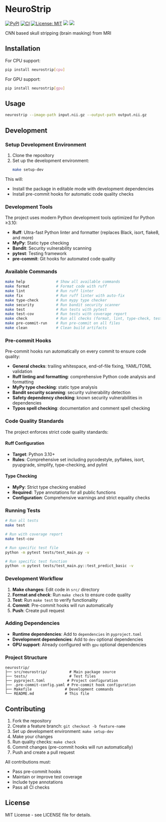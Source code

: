 # NeuroStrip
[![PyPI](https://img.shields.io/pypi/v/neurostrip.svg)](https://pypi.org/project/neurostrip/)
[![CI](https://github.com/dyollb/neurostrip/actions/workflows/ci.yml/badge.svg)](https://github.com/dyollb/neurostrip/actions/workflows/ci.yml)
[![License: MIT](https://img.shields.io/badge/License-MIT-yellow.svg)](LICENSE)
<img src="https://img.shields.io/pypi/dm/neurostrip.svg?label=pypi%20downloads&logo=python&logoColor=green"/>
<img src="https://img.shields.io/badge/python-3.10%20|%203.11%20|%203.12-3776ab.svg"/>

CNN based skull stripping (brain masking) from MRI

## Installation

For CPU support:
```bash
pip install neurostrip[cpu]
```

For GPU support:
```bash
pip install neurostrip[gpu]
```

## Usage

```bash
neurostrip --image-path input.nii.gz --output-path output.nii.gz
```

## Development

### Setup Development Environment

1. Clone the repository
2. Set up the development environment:
   ```bash
   make setup-dev
   ```

This will:
- Install the package in editable mode with development dependencies
- Install pre-commit hooks for automatic code quality checks

### Development Tools

The project uses modern Python development tools optimized for Python ≥3.10:

- **Ruff**: Ultra-fast Python linter and formatter (replaces Black, isort, flake8, and more)
- **MyPy**: Static type checking
- **Bandit**: Security vulnerability scanning
- **pytest**: Testing framework
- **pre-commit**: Git hooks for automated code quality

### Available Commands

```bash
make help              # Show all available commands
make format            # Format code with ruff
make lint              # Run ruff linter
make fix               # Run ruff linter with auto-fix
make type-check        # Run mypy type checker
make security          # Run bandit security scanner
make test              # Run tests with pytest
make test-cov          # Run tests with coverage report
make check             # Run all checks (format, lint, type-check, test)
make pre-commit-run    # Run pre-commit on all files
make clean             # Clean build artifacts
```

### Pre-commit Hooks

Pre-commit hooks run automatically on every commit to ensure code quality:

- **General checks**: trailing whitespace, end-of-file fixing, YAML/TOML validation
- **Ruff linting and formatting**: comprehensive Python code analysis and formatting
- **MyPy type checking**: static type analysis
- **Bandit security scanning**: security vulnerability detection
- **Safety dependency checking**: known security vulnerabilities in dependencies
- **Typos spell checking**: documentation and comment spell checking

### Code Quality Standards

The project enforces strict code quality standards:

#### Ruff Configuration
- **Target**: Python 3.10+
- **Rules**: Comprehensive set including pycodestyle, pyflakes, isort, pyupgrade, simplify, type-checking, and pylint

#### Type Checking
- **MyPy**: Strict type checking enabled
- **Required**: Type annotations for all public functions
- **Configuration**: Comprehensive warnings and strict equality checks

### Running Tests

```bash
# Run all tests
make test

# Run with coverage report
make test-cov

# Run specific test file
python -m pytest tests/test_main.py -v

# Run specific test function
python -m pytest tests/test_main.py::test_predict_basic -v
```

### Development Workflow

1. **Make changes**: Edit code in `src/` directory
2. **Format and check**: Run `make check` to ensure code quality
3. **Test**: Run `make test` to verify functionality
4. **Commit**: Pre-commit hooks will run automatically
5. **Push**: Create pull request

### Adding Dependencies

- **Runtime dependencies**: Add to `dependencies` in `pyproject.toml`
- **Development dependencies**: Add to `dev` optional dependencies
- **GPU support**: Already configured with `gpu` optional dependencies

### Project Structure

```
neurostrip/
├── src/neurostrip/          # Main package source
├── tests/                   # Test files
├── pyproject.toml          # Project configuration
├── .pre-commit-config.yaml # Pre-commit hook configuration
├── Makefile               # Development commands
└── README.md              # This file
```

## Contributing

1. Fork the repository
2. Create a feature branch: `git checkout -b feature-name`
3. Set up development environment: `make setup-dev`
4. Make your changes
5. Run quality checks: `make check`
6. Commit changes (pre-commit hooks will run automatically)
7. Push and create a pull request

All contributions must:
- Pass pre-commit hooks
- Maintain or improve test coverage
- Include type annotations
- Pass all CI checks

## License

MIT License - see LICENSE file for details.
